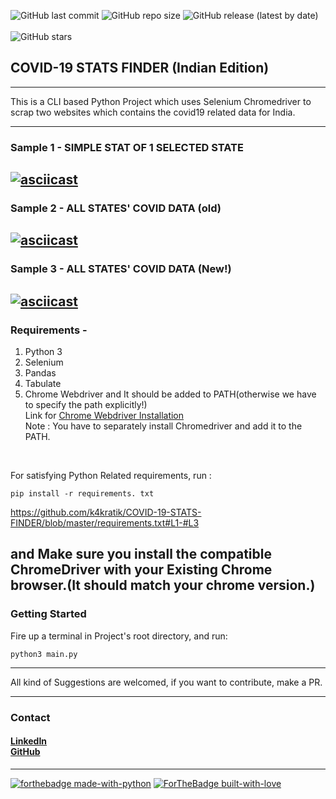 ![GitHub last commit](https://img.shields.io/github/last-commit/k4kratik/covid19-tracker)
![GitHub repo size](https://img.shields.io/github/repo-size/k4kratik/covid19-tracker)
![GitHub release (latest by date)](https://img.shields.io/github/v/release/k4kratik/covid19-tracker)
<br>
<br>
![GitHub stars](https://img.shields.io/github/stars/k4kratik/covid19-tracker?style=social)

## COVID-19 STATS FINDER (Indian Edition)
---
This is a CLI based Python Project which uses Selenium Chromedriver to scrap two websites which contains the covid19 related data for India.

---
### Sample 1 - SIMPLE STAT OF 1 SELECTED STATE
[![asciicast](https://asciinema.org/a/345465.svg)](https://asciinema.org/a/345465)
---
### Sample 2 - ALL STATES' COVID DATA (old)
[![asciicast](https://asciinema.org/a/345467.svg)](https://asciinema.org/a/345467)
---
### Sample 3 - ALL STATES' COVID DATA (New!)
[![asciicast](https://asciinema.org/a/357973.svg)](https://asciinema.org/a/357973)
---
### Requirements - <br>
1. Python 3 <br>
2. Selenium <br>
3. Pandas <br>
4. Tabulate <br>
5. Chrome Webdriver and It should be added to PATH(otherwise we have to specify the path explicitly!) <br>
Link for <a href="https://chromedriver.chromium.org/downloads">Chrome Webdriver Installation</a> <br>
Note : You have to separately install Chromedriver and add it to the PATH.
<br>

For satisfying Python Related requirements, run :
<br>
```
pip install -r requirements. txt 
```
https://github.com/k4kratik/COVID-19-STATS-FINDER/blob/master/requirements.txt#L1-#L3

and Make sure you install the compatible ChromeDriver with your Existing Chrome browser.(It should match your chrome version.)
---
### Getting Started 
Fire up a terminal in Project's root directory, and run: 
```
python3 main.py 
```
---

All kind of Suggestions are welcomed, if you want to contribute, make a PR.

---
### Contact
#### <a href="https://www.linkedin.com/in/k4kratik/">LinkedIn</a> <br> <a href="https://github.com/k4kratik">GitHub </a>
---
[![forthebadge made-with-python](http://ForTheBadge.com/images/badges/made-with-python.svg)](https://www.python.org/) 
[![ForTheBadge built-with-love](http://ForTheBadge.com/images/badges/built-with-love.svg)](https://GitHub.com/Naereen/)
